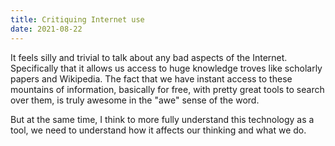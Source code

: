 ```yaml
---
title: Critiquing Internet use
date: 2021-08-22
---
```


It feels silly and trivial to talk about any bad aspects of the Internet. Specifically that it allows us access to huge knowledge troves like scholarly papers and Wikipedia. The fact that we have instant access to these mountains of information, basically for free, with pretty great tools to search over them, is truly awesome in the "awe" sense of the word.

But at the same time, I think to more fully understand this technology as a tool, we need to understand how it affects our thinking and what we do.
